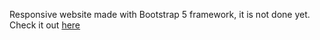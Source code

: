 Responsive website made with Bootstrap 5 framework, it is not done yet.
Check it out [here](https://preeminent-naiad-0a9403.netlify.app/)
